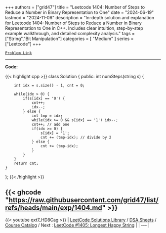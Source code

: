 
+++
authors = ["grid47"]
title = "Leetcode 1404: Number of Steps to Reduce a Number in Binary Representation to One"
date = "2024-06-19"
lastmod = "2024-11-06"
description = "In-depth solution and explanation for Leetcode 1404: Number of Steps to Reduce a Number in Binary Representation to One in C++. Includes clear intuition, step-by-step example walkthrough, and detailed complexity analysis."
tags = ["String","Bit Manipulation"]
categories = [
    "Medium"
]
series = ["Leetcode"]
+++



[`Problem Link`](https://leetcode.com/problems/number-of-steps-to-reduce-a-number-in-binary-representation-to-one/description/)

---
**Code:**

{{< highlight cpp >}}
class Solution {
public:
    int numSteps(string s) {
        
        int idx = s.size() - 1, cnt = 0;
        
        while(idx > 0) {
            if(s[idx] == '0') {
                cnt++;
                idx--;
            } else {
                int tmp = idx;
                while(idx >= 0 && s[idx] == '1') idx--;
                cnt++; // add one
                if(idx >= 0) {
                    s[idx] = '1';
                    cnt += (tmp-idx); // divide by 2
                } else {
                    cnt += (tmp-idx);
                }
            }
        }
        return cnt;
    }
};
{{< /highlight >}}

{{< ghcode "https://raw.githubusercontent.com/grid47/list/refs/heads/main/exp/1404.md" >}}
---
{{< youtube qxt7_HD8Cag >}}
| [LeetCode Solutions Library](https://grid47.xyz/leetcode/) / [DSA Sheets](https://grid47.xyz/sheets/) / [Course Catalog](https://grid47.xyz/courses/) / Next : [LeetCode #1405: Longest Happy String](https://grid47.xyz/leetcode/solution-1405-longest-happy-string/) |
| --- |
